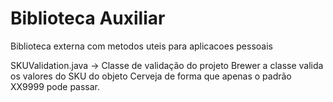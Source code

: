 # Biblioteca Auxiliar
Biblioteca externa com metodos uteis para aplicacoes pessoais


SKUValidation.java -> Classe de validação do projeto Brewer a classe valida os valores do SKU do objeto Cerveja de forma que apenas o padrão XX9999 pode passar.
